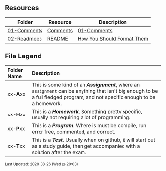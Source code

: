 ## Resources
| Folder | Resource | Description|
 | ------------|------------|------------|
 | [01-Comments](https://github.com/rugbyprof/2143-Object-Oriented-Programming/tree/master/Resources/01-Comments) | [ Comments](https://github.com/rugbyprof/2143-Object-Oriented-Programming/tree/master/Resources/01-Comments) | [01-Comments](https://github.com/rugbyprof/2143-Object-Oriented-Programming/tree/master/Resources/01-Comments) | [ Example Program Comment Block](https://github.com/rugbyprof/2143-Object-Oriented-Programming/tree/master/Resources/01-Comments) | [01-Comments](https://github.com/rugbyprof/2143-Object-Oriented-Programming/tree/master/Resources/01-Comments) | [ Acceptable](https://github.com/rugbyprof/2143-Object-Oriented-Programming/tree/master/Resources/01-Comments) | [01-Comments](https://github.com/rugbyprof/2143-Object-Oriented-Programming/tree/master/Resources/01-Comments) | [ OR](https://github.com/rugbyprof/2143-Object-Oriented-Programming/tree/master/Resources/01-Comments) | [01-Comments](https://github.com/rugbyprof/2143-Object-Oriented-Programming/tree/master/Resources/01-Comments) | [ Program Comment Template:](https://github.com/rugbyprof/2143-Object-Oriented-Programming/tree/master/Resources/01-Comments) | [01-Comments](https://github.com/rugbyprof/2143-Object-Oriented-Programming/tree/master/Resources/01-Comments) | [ Program Comment Example:](https://github.com/rugbyprof/2143-Object-Oriented-Programming/tree/master/Resources/01-Comments) | [01-Comments](https://github.com/rugbyprof/2143-Object-Oriented-Programming/tree/master/Resources/01-Comments) | [ Class Comment](https://github.com/rugbyprof/2143-Object-Oriented-Programming/tree/master/Resources/01-Comments) | [01-Comments](https://github.com/rugbyprof/2143-Object-Oriented-Programming/tree/master/Resources/01-Comments) | [ Class Comment Template:](https://github.com/rugbyprof/2143-Object-Oriented-Programming/tree/master/Resources/01-Comments) | [01-Comments](https://github.com/rugbyprof/2143-Object-Oriented-Programming/tree/master/Resources/01-Comments) | [ Class Comment Example:](https://github.com/rugbyprof/2143-Object-Oriented-Programming/tree/master/Resources/01-Comments) | [01-Comments](https://github.com/rugbyprof/2143-Object-Oriented-Programming/tree/master/Resources/01-Comments) | [ Function Comment](https://github.com/rugbyprof/2143-Object-Oriented-Programming/tree/master/Resources/01-Comments) | [01-Comments](https://github.com/rugbyprof/2143-Object-Oriented-Programming/tree/master/Resources/01-Comments) | [ Function Comment Example:](https://github.com/rugbyprof/2143-Object-Oriented-Programming/tree/master/Resources/01-Comments) | [01-Comments](https://github.com/rugbyprof/2143-Object-Oriented-Programming/tree/master/Resources/01-Comments) | [ Comments in General](https://github.com/rugbyprof/2143-Object-Oriented-Programming/tree/master/Resources/01-Comments) | [01-Comments](https://github.com/rugbyprof/2143-Object-Oriented-Programming/tree/master/Resources/01-Comments) | [ Style of Comments](https://github.com/rugbyprof/2143-Object-Oriented-Programming/tree/master/Resources/01-Comments) | [N/A](https://github.com/rugbyprof/2143-Object-Oriented-Programming/tree/master/Resources/01-Comments) |
 | [02-Readmees](https://github.com/rugbyprof/2143-Object-Oriented-Programming/tree/master/Resources/02-Readmees) | [ README ](https://github.com/rugbyprof/2143-Object-Oriented-Programming/tree/master/Resources/02-Readmees) | [ How You Should Format Them](https://github.com/rugbyprof/2143-Object-Oriented-Programming/tree/master/Resources/02-Readmees) | [02-Readmees](https://github.com/rugbyprof/2143-Object-Oriented-Programming/tree/master/Resources/02-Readmees) | [ README's For Assignments](https://github.com/rugbyprof/2143-Object-Oriented-Programming/tree/master/Resources/02-Readmees) | [02-Readmees](https://github.com/rugbyprof/2143-Object-Oriented-Programming/tree/master/Resources/02-Readmees) | [ Common Errors](https://github.com/rugbyprof/2143-Object-Oriented-Programming/tree/master/Resources/02-Readmees) | [02-Readmees](https://github.com/rugbyprof/2143-Object-Oriented-Programming/tree/master/Resources/02-Readmees) | [ Example Assignment README](https://github.com/rugbyprof/2143-Object-Oriented-Programming/tree/master/Resources/02-Readmees) | [02-Readmees](https://github.com/rugbyprof/2143-Object-Oriented-Programming/tree/master/Resources/02-Readmees) | [ P02 ](https://github.com/rugbyprof/2143-Object-Oriented-Programming/tree/master/Resources/02-Readmees) | [ Bouncy Balls](https://github.com/rugbyprof/2143-Object-Oriented-Programming/tree/master/Resources/02-Readmees) | [02-Readmees](https://github.com/rugbyprof/2143-Object-Oriented-Programming/tree/master/Resources/02-Readmees) | [ Sally Smith](https://github.com/rugbyprof/2143-Object-Oriented-Programming/tree/master/Resources/02-Readmees) | [02-Readmees](https://github.com/rugbyprof/2143-Object-Oriented-Programming/tree/master/Resources/02-Readmees) | [ Description:](https://github.com/rugbyprof/2143-Object-Oriented-Programming/tree/master/Resources/02-Readmees) | [02-Readmees](https://github.com/rugbyprof/2143-Object-Oriented-Programming/tree/master/Resources/02-Readmees) | [ Files](https://github.com/rugbyprof/2143-Object-Oriented-Programming/tree/master/Resources/02-Readmees) | [02-Readmees](https://github.com/rugbyprof/2143-Object-Oriented-Programming/tree/master/Resources/02-Readmees) | [|      | File            | Description                                        |](https://github.com/rugbyprof/2143-Object-Oriented-Programming/tree/master/Resources/02-Readmees) | [02-Readmees](https://github.com/rugbyprof/2143-Object-Oriented-Programming/tree/master/Resources/02-Readmees) | [ Instructions](https://github.com/rugbyprof/2143-Object-Oriented-Programming/tree/master/Resources/02-Readmees) | [N/A](https://github.com/rugbyprof/2143-Object-Oriented-Programming/tree/master/Resources/02-Readmees) |

    
## File Legend

| Folder Name | Description |
|:-----------|:-------------|
|xx-**A**xx | This is some kind of an ***Assignment***, where an `assignment` can be anything that isn't big enough to be a full fledged program, and not specific enough to be a homework. |
|xx-**H**xx | This is a ***Homework***. Something pretty specific, usually not requiring a lot of programming. |
|xx-**P**xx | This is a ***Program***. Where is must be compile, run error free, commented, and correct. |
|xx-**T**xx | This is a ***Test***. Usually when on github, it will start out as a study guide, then get accompanied with a solution after the exam. |

    
<sup>Last Updated: 2020-08-26 (Wed @ 20:03)</sup>